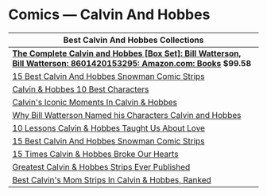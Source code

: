 # Comics — Calvin And Hobbes 

| Best Calvin And Hobbes Collections |
|---|
| **[The Complete Calvin and Hobbes \[Box Set\]: Bill Watterson, Bill Watterson: 8601420153295: Amazon.com: Books](https://www.amazon.com/Complete-Calvin-Hobbes-Box-Set/dp/0740748475?tag=gamespot-bfcm-20 ) $99.58** |
| [15 Best Calvin And Hobbes Snowman Comic Strips](https://www.cbr.com/best-calvin-hobbes-snowman-comics/#calvin-39-s-parents-worry-about-his-mental-health ) |
| [Calvin & Hobbes 10 Best Characters](https://www.cbr.com/calvin-n-hobbes-favorite-characters/ ) |
| [Calvin's Iconic Moments In Calvin & Hobbes](https://www.cbr.com/calvin-hobbes-best-calvin-stories/ ) |
| [Why Bill Watterson Named his Characters Calvin and Hobbes](https://www.cbr.com/calvin-hobbes-name-inspiration-trivia/ ) |
| [10 Lessons Calvin & Hobbes Taught Us About Love](https://www.cbr.com/calvin-and-hobbes-lessons-taught-about-love/#good-friends-love-and-support-each-other ) |
| [15 Best Calvin And Hobbes Snowman Comic Strips](https://www.cbr.com/best-calvin-hobbes-snowman-comics/ ) |
| [15 Times Calvin & Hobbes Broke Our Hearts](https://www.cbr.com/calvin-hobbes-sad-comics/ ) |
| [Greatest Calvin & Hobbes Strips Ever Published](https://www.cbr.com/greatest-calvin-and-hobbes-newspaper-strips/ ) |
| [Best Calvin's Mom Strips In Calvin & Hobbes, Ranked](https://www.cbr.com/calvin-and-hobbs-mom-comic-strips-ranked/ ) |
